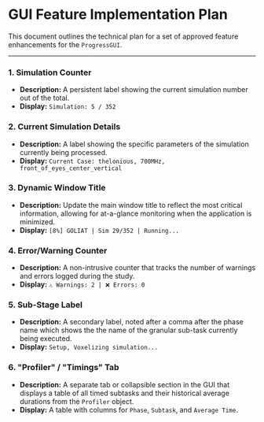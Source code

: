 # GUI Feature Implementation Plan

This document outlines the technical plan for a set of approved feature enhancements for the `ProgressGUI`.

---

### 1. Simulation Counter

-   **Description:** A persistent label showing the current simulation number out of the total.
-   **Display:** `Simulation: 5 / 352`

### 2. Current Simulation Details

-   **Description:** A label showing the specific parameters of the simulation currently being processed.
-   **Display:** `Current Case: thelonious, 700MHz, front_of_eyes_center_vertical`

### 3. Dynamic Window Title

-   **Description:** Update the main window title to reflect the most critical information, allowing for at-a-glance monitoring when the application is minimized.
-   **Display:** `[8%] GOLIAT | Sim 29/352 | Running...`

### 4. Error/Warning Counter

-   **Description:** A non-intrusive counter that tracks the number of warnings and errors logged during the study.
-   **Display:** `⚠️ Warnings: 2 | ❌ Errors: 0`

### 5. Sub-Stage Label

-   **Description:** A secondary label, noted after a comma after the phase name which shows the the name of the granular sub-task currently being executed.
-   **Display:** `Setup, Voxelizing simulation...`

### 6. "Profiler" / "Timings" Tab

-   **Description:** A separate tab or collapsible section in the GUI that displays a table of all timed subtasks and their historical average durations from the `Profiler` object.
-   **Display:** A table with columns for `Phase`, `Subtask`, and `Average Time`.
